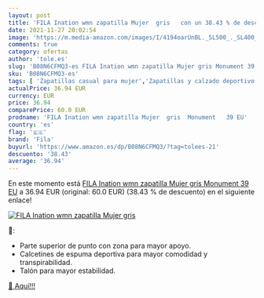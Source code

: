 ```yaml
---
layout: post
title: 'FILA Ination wmn zapatilla Mujer  gris   con un 38.43 % de descuento'
date: 2021-11-27 20:02:54
image: 'https://m.media-amazon.com/images/I/4194oarUnBL._SL500_._SL400_.jpg'
comments: true
category: ofertas
author: 'tole.es'
slug: 'B08N6CFMQ3-es FILA Ination wmn zapatilla Mujer gris Monument 39 EU'
sku: 'B08N6CFMQ3-es'
tags: [ 'Zapatillas casual para mujer','Zapatillas y calzado deportivo para mujer','Zapatos','Zapatos para mujer','Zapatos y complementos','fila','zapatilla', ]
actualPrice: 36.94 EUR
currency: EUR
price: 36.94
comparePrice: 60.0 EUR
prodname: 'FILA Ination wmn zapatilla Mujer  gris  Monument   39 EU'
country: 'es'
flag: '🇪🇸'
brand: 'Fila'
buyurl: 'https://www.amazon.es/dp/B08N6CFMQ3/?tag=tolees-21'
descuento: '38.43'
average: '36.94'
---
```


En este momento está [FILA Ination wmn zapatilla Mujer  gris  Monument   39 EU](https://www.amazon.es/dp/B08N6CFMQ3/?tag=tolees-21) a 36.94 EUR (original: 60.0 EUR) (38.43 %  de descuento) en el siguiente enlace!

[![FILA Ination wmn zapatilla Mujer  gris  ](https://m.media-amazon.com/images/I/4194oarUnBL._SL500_._SL400_.jpg)](https://www.amazon.es/dp/B08N6CFMQ3/?tag=tolees-21)

🔎:

- Parte superior de punto con zona para mayor apoyo.
- Calcetines de espuma deportiva para mayor comodidad y transpirabilidad.
- Talón para mayor estabilidad.

[🛒 Aquí!!!](https://www.amazon.es/dp/B08N6CFMQ3/?tag=tolees-21)

